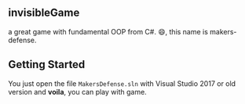 ## invisibleGame
a great game with fundamental OOP from C#. :smile:, this name is makers-defense.

## Getting Started
You just open the file ```MakersDefense.sln``` with Visual Studio 2017 or old version and __voila__, you can play with game.
